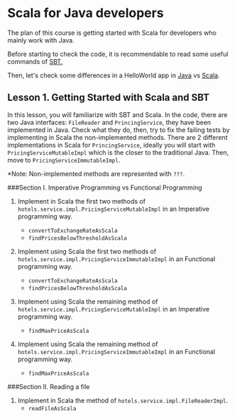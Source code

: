 # Scala for Java developers

The plan of this course is getting started with Scala for developers who mainly work with Java. 

Before starting to check the code, it is recommendable to read some useful commands of [SBT.](https://github.com/soniarodriguez/scala-for-java-devs/tree/lesson1-java/sbt-getting-started.md)

Then, let's check some differences in a HelloWorld app in [Java](https://github.com/soniarodriguez/scala-for-java-devs/blob/master/src/main/java/AppJavaRunner.java)
vs [Scala](https://github.com/soniarodriguez/scala-for-java-devs/blob/master/src/main/scala/AppScalaRunner.scala).


## Lesson 1. Getting Started with Scala and SBT

In this lesson, you will familiarize with SBT and Scala. In the code, there are two Java interfaces:
`FileReader` and `PrincingService`, they have been implemented in Java. Check what they do, then, try to
fix the failing tests by implementing in Scala the non-implemented methods. There are 2 different implementations
in Scala for `PrincingService`, ideally you will start with `PricingServiceMutableImpl` which is the closer to
the traditional Java. Then, move to `PricingServiceImmutableImpl`.

*Note: Non-implemented methods are represented with `???`.

###Section I. Imperative Programming vs Functional Programming
1. Implement in Scala the first two methods of `hotels.service.impl.PricingServiceMutableImpl` in an Imperative
programming way.
    - `convertToExchangeRateAsScala`
    - `findPricesBelowThresholdAsScala`

2. Implement using Scala the first two methods of `hotels.service.impl.PricingServiceImmutableImpl` in an Functional
programming way.
   - `convertToExchangeRateAsScala`
   - `findPricesBelowThresholdAsScala`

3. Implement using Scala the remaining method of `hotels.service.impl.PricingServiceMutableImpl` in an Imperative
   programming way.
      - `findMaxPriceAsScala`

4. Implement using Scala the remaining method of `hotels.service.impl.PricingServiceImmutableImpl` in an Functional
   programming way.
      - `findMaxPriceAsScala`
   

###Section II. Reading a file
1. Implement in Scala the method of `hotels.service.impl.FileReaderImpl`.
    - `readFileAsScala`